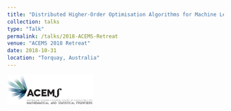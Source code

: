 ```yaml
---
title: "Distributed Higher-Order Optimisation Algorithms for Machine Learning"
collection: talks
type: "Talk"
permalink: /talks/2018-ACEMS-Retreat
venue: "ACEMS 2018 Retreat"
date: 2018-10-31
location: "Torquay, Australia"
---
```


<img src='/files/ACEMS-logo-crop.png' width='200' href='/'>
